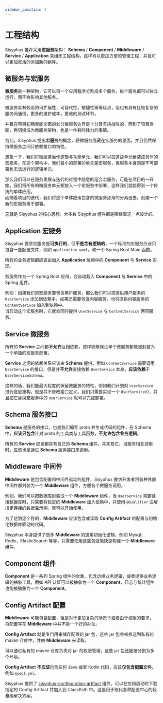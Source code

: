 ```yaml
---
sidebar_position: 1
---
```


# 工程结构

Sisyphus 推荐采用**宏服务**架构： **Schema** / **Component** / **Middleware** / **Service** / **Application**
来组织工程结构，这样可以更加方便的管理工程，并且可以更加灵活的添加新的组件。

## 微服务与宏服务

**微服务**是一种架构，它可以将一个应用程序分割成多个服务，每个服务都可以独立运行，而不会影响其他服务。

微服务具有较高的可扩展性，可替代性，敏捷性等等优点，但也有具有比较复杂的服务间通信，更多的维护成本，更难的测试环节。

并且在项目初期就能全面的划分微服务边界是十分具有挑战性的，而到了项目后期，再切换成为微服务架构，也是一件耗时耗力的事情。

为此，Sisyphus 提出**宏服务**的概念，将微服务隐藏在宏服务的里面，并且仍然保持微服务之间只依赖接口的特性。

想象一下，我们将微服务当作逻辑与功能单元，我们可以把这些单元组装成具体的宏服务，在这个架构中，我们最小的部署的单元是宏服务，微服务本身则是不可部署也无法运行的逻辑单元。

那么我们可以在服务发展与迭代的过程中随意的组合宏服务，可能在项目的一开始，我们将所有的微服务单元都放入一个宏服务中部署，这样我们就能得到一个传统的单体应用。  
而随着项目的迭代，我们将这个单体应用包含的微服务逐渐的分离出去，创建一个新的宏服务用于部署。

这就是 Sisyphus 的核心思想，大多数 Sisyphus 组件都是围绕着这一点设计的。

## Application 宏服务

Sisyphus 要求宏服务是**可执行的**，但**不是含有逻辑的**，一个标准的宏服务应该只包含一些配置文件，例如 `application.yaml`，和一个 Spring Boot Main 函数。

所有的业务逻辑都应该由加入 **Application** 依赖中的 **Component** 与 **Service** 实现。

宏服务作为一个 Spring Boot 应用，会自动载入 **Component** 与 **Service** 中的 Spring 组件。

例如：如果我们的宏服务要包含用户服务，那么我们可以把提供用户服务的 `UserService` 添加到依赖中。如果还需要包含内容服务，也将提供内容服务的 `ContentSerivce` 加入到依赖中。  
当启动这个宏服务时，它就会同时提供 `UserService` 与 `ContentService` 两项服务。

## Service 微服务

所有的 **Service** 之间都**不允许**互相依赖，这样能够保证单个微服务都能被封装为一个单独的宏服务部署。

**Service** 之间的依赖关系应该由 **Schema** 提供，例如 `ContentService` 需要调用 `UserService` 的接口，但是并**不允许**直接依赖 `UserService` 本身，**应该依赖**于 `UserServiceSchema`。

这样的话，我们能最大程度的保留微服务的特性，例如我们计划对 `UserService` 进行底层重构，但是并不修改接口定义，我们只需要实现一个 `UserServiceV2`，并且把它替换宏服务中的 `UserService` 就可以完成部署。

## Schema 服务接口

**Schema** 是服务的接口，也是我们编写 proto 并生成代码的组件，在 Schema 中，**应该只包含**针对 proto 的工具类与工具函数，**不允许包含业务逻辑**。

所有的 **Service** 应该都具有自己的 **Schema** 组件，并实现它。当服务相互调用时，应该也是通过 **Schema** 服务接口来调用。

## Middleware 中间件

**Middleware** 是包含配置和中间件驱动的组件，Sisyphus 要求开发者将各种外部中间件都封装为一个 **Middleware** 组件，方便各个微服务调用。

例如，我们可以把数据库封装成一个 **Middleware** 组件，当 `UserService` 需要链接数据库时，只需要将指定的 **Middleware** 加入依赖中，并使用 `@Qualifier` 注解指定连接的数据库示例，就可以开始使用。

为了达到这个目的，**Middleware** 应该包含或读取 **Config Artifact** 的配置与初始化数据库驱动的代码。

Sisyphus 本身提供了很多 **Middleware** 的通用初始化逻辑，例如 Mysql，Redis，ElasticSearch 等等，只需要使用这些包就能快速构建一个 **Middleware** 组件。

## Component 组件

**Component** 是一系列 Spring 组件的合集，包含边缘业务逻辑，或者提供业务逻辑的抽象工具，例如 API 认证可以被抽象为一个 **Component**，日志与统计组件也能被抽象为一个 **Component**。

## Config Artifact 配置

**Middleware** 可能包含配置，但是对于更加复杂的场景下或者由于权限的要求，将配置写在 **Middleware** 中并不是一个好的办法。

**Config Artifact** 就是专门用来储存配置的 jar 包，这些 jar 包会被推送到私有的 maven 仓库中，并由 **Middleware** 来读取。

可以通过私有的 maven 仓库负责对 jar 的权限管理，这些 jar 包还能被分割为多个环境。

**Config Artifact** **不应该**包含任何 Java 或者 Kotlin 代码，应该**仅包含配置文件**，例如 `mysql.yml`。

Sisyphus 提供了 [sisyphus-configuration-artifact](https://github.com/ButterCam/sisyphus/tree/master/middleware/sisyphus-configuration-artifact) 组件，可以在应用启动时下载指定的 Config Artifact 并加入到 ClassPath 中。这是用于取代各种配置中心的轻量级解决方案。